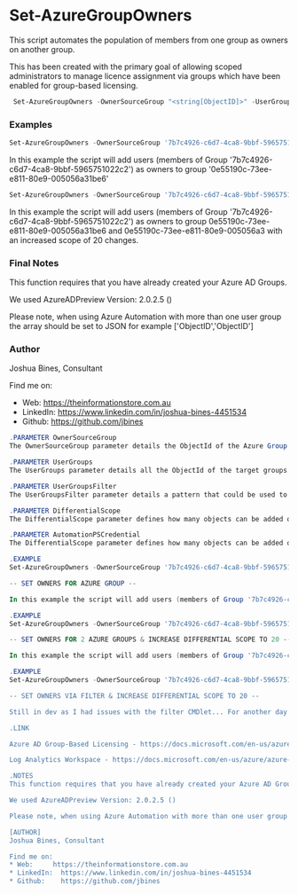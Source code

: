 # Set-AzureGroupOwners
This script automates the population of members from one group as owners on another group.  

This has been created with the primary goal of allowing scoped administrators to manage licence assignment via groups which have been enabled for group-based licensing. 

```powershell
 Set-AzureGroupOwners -OwnerSourceGroup "<string[ObjectID]>" -UserGroups "<Array[ObjectID]>" -DifferentialScope "Int[Number]" -AutomationPSCredential "<string[Cred]>"
```

### Examples 
```powershell
Set-AzureGroupOwners -OwnerSourceGroup '7b7c4926-c6d7-4ca8-9bbf-5965751022c2' -UserGroups '0e55190c-73ee-e811-80e9-005056a31be6'
```
In this example the script will add users (members of Group '7b7c4926-c6d7-4ca8-9bbf-5965751022c2') as owners to group '0e55190c-73ee-e811-80e9-005056a31be6'

```powershell
Set-AzureGroupOwners -OwnerSourceGroup '7b7c4926-c6d7-4ca8-9bbf-5965751022c2' -UserGroups "0e55190c-73ee-e811-80e9-005056a31be6","0e55190c-73ee-e811-80e9-005056a3" -DifferentialScope 20
```
In this example the script will add users (members of Group '7b7c4926-c6d7-4ca8-9bbf-5965751022c2') as owners to group 0e55190c-73ee-e811-80e9-005056a31be6 and 0e55190c-73ee-e811-80e9-005056a3 with an increased scope of 20 changes.

### Final Notes
This function requires that you have already created your Azure AD Groups.

We used AzureADPreview Version: 2.0.2.5 ()

Please note, when using Azure Automation with more than one user group the array should be set to JSON for example ['ObjectID','ObjectID']

### Author
Joshua Bines, Consultant

Find me on:
* Web:     https://theinformationstore.com.au
* LinkedIn:  https://www.linkedin.com/in/joshua-bines-4451534
* Github:    https://github.com/jbines

```powershell
.PARAMETER OwnerSourceGroup 
The OwnerSourceGroup parameter details the ObjectId of the Azure Group which contains all the desired owners as members of one group.

.PARAMETER UserGroups
The UserGroups parameter details all the ObjectId of the target groups. This setting will remove and add owners listed in the -UserGroup array so they match the users listed as members in the -OwnerSourceGroup. 

.PARAMETER UserGroupsFilter
The UserGroupsFilter parameter details a pattern that could be used to automate the adding of addiosial groups to be managed. Please be aware that an incorrect 

.PARAMETER DifferentialScope
The DifferentialScope parameter defines how many objects can be added or removed from the UserGroups in a single operation of the script. The goal of this setting is throttle bulk changes to limit the impact of misconfiguration by an administrator. What value you choose here will be dictated by your userbase and your script schedule. The default value is set to 10 Objects. 

.PARAMETER AutomationPSCredential
The DifferentialScope parameter defines how many objects can be added or removed from the UserGroups in a single operation of the script. The goal of this setting is throttle bulk changes to limit the impact of misconfiguration by an administrator. What value you choose here will be dictated by your userbase and your script schedule. The default value is set to 10 Objects. 

.EXAMPLE
Set-AzureGroupOwners -OwnerSourceGroup '7b7c4926-c6d7-4ca8-9bbf-5965751022c2' -UserGroups '0e55190c-73ee-e811-80e9-005056a31be6'

-- SET OWNERS FOR AZURE GROUP --

In this example the script will add users (members of Group '7b7c4926-c6d7-4ca8-9bbf-5965751022c2') as owners to group '0e55190c-73ee-e811-80e9-005056a31be6'

.EXAMPLE
Set-AzureGroupOwners -OwnerSourceGroup '7b7c4926-c6d7-4ca8-9bbf-5965751022c2' -UserGroups "0e55190c-73ee-e811-80e9-005056a31be6","0e55190c-73ee-e811-80e9-005056a3" -DifferentialScope 20

-- SET OWNERS FOR 2 AZURE GROUPS & INCREASE DIFFERENTIAL SCOPE TO 20 --

In this example the script will add users (members of Group '7b7c4926-c6d7-4ca8-9bbf-5965751022c2') as owners to group 0e55190c-73ee-e811-80e9-005056a31be6 and 0e55190c-73ee-e811-80e9-005056a3 with an increased scope of 20 changes.

.EXAMPLE
Set-AzureGroupOwners -OwnerSourceGroup '7b7c4926-c6d7-4ca8-9bbf-5965751022c2' -UserFilter "startswith(DisplayName, 'GRP License Assignment -')" | Where-Object{$_.Description -eq 'This group has been created to assign licenses to BU1'}" -DifferentialScope 20

-- SET OWNERS VIA FILTER & INCREASE DIFFERENTIAL SCOPE TO 20 --

Still in dev as I had issues with the filter CMDlet... For another day when I have more time. A Static list for now :) 

.LINK

Azure AD Group-Based Licensing - https://docs.microsoft.com/en-us/azure/active-directory/fundamentals/active-directory-licensing-whatis-azure-portal

Log Analytics Workspace - https://docs.microsoft.com/en-us/azure/azure-monitor/learn/quick-create-workspace

.NOTES
This function requires that you have already created your Azure AD Groups.

We used AzureADPreview Version: 2.0.2.5 ()

Please note, when using Azure Automation with more than one user group the array should be set to JSON for example ['ObjectID','ObjectID']

[AUTHOR]
Joshua Bines, Consultant

Find me on:
* Web:     https://theinformationstore.com.au
* LinkedIn:  https://www.linkedin.com/in/joshua-bines-4451534
* Github:    https://github.com/jbines
```
